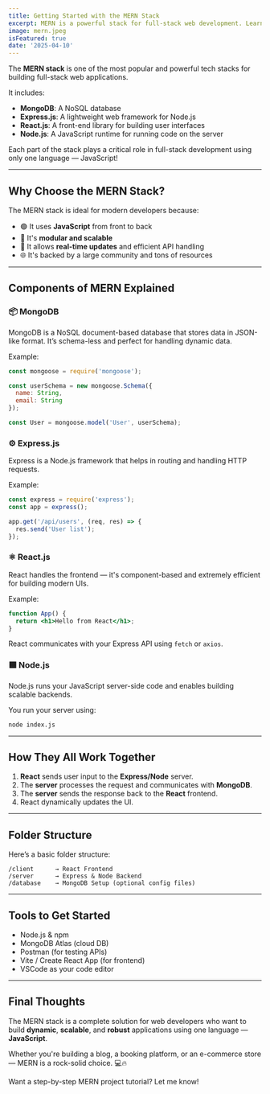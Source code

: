 ```yaml
---
title: Getting Started with the MERN Stack
excerpt: MERN is a powerful stack for full-stack web development. Learn how MongoDB, Express, React, and Node.js work together to build dynamic web applications.
image: mern.jpeg
isFeatured: true
date: '2025-04-10'
---
```


The **MERN stack** is one of the most popular and powerful tech stacks for building full-stack web applications.

It includes:

- **MongoDB**: A NoSQL database
- **Express.js**: A lightweight web framework for Node.js
- **React.js**: A front-end library for building user interfaces
- **Node.js**: A JavaScript runtime for running code on the server

Each part of the stack plays a critical role in full-stack development using only one language — JavaScript!

---

## Why Choose the MERN Stack?

The MERN stack is ideal for modern developers because:

- 🟢 It uses **JavaScript** from front to back
- 🧱 It's **modular and scalable**
- 🚀 It allows **real-time updates** and efficient API handling
- 🌐 It's backed by a large community and tons of resources

---

## Components of MERN Explained

### 📦 MongoDB

MongoDB is a NoSQL document-based database that stores data in JSON-like format. It’s schema-less and perfect for handling dynamic data.

Example:
```js
const mongoose = require('mongoose');

const userSchema = new mongoose.Schema({
  name: String,
  email: String
});

const User = mongoose.model('User', userSchema);
```

### ⚙️ Express.js

Express is a Node.js framework that helps in routing and handling HTTP requests.

Example:
```js
const express = require('express');
const app = express();

app.get('/api/users', (req, res) => {
  res.send('User list');
});
```

### ⚛️ React.js

React handles the frontend — it's component-based and extremely efficient for building modern UIs.

Example:
```jsx
function App() {
  return <h1>Hello from React</h1>;
}
```

React communicates with your Express API using `fetch` or `axios`.

### 🟩 Node.js

Node.js runs your JavaScript server-side code and enables building scalable backends.

You run your server using:
```bash
node index.js
```

---

## How They All Work Together

1. **React** sends user input to the **Express/Node** server.
2. The **server** processes the request and communicates with **MongoDB**.
3. The **server** sends the response back to the **React** frontend.
4. React dynamically updates the UI.

---

## Folder Structure

Here’s a basic folder structure:

```
/client      → React Frontend
/server      → Express & Node Backend
/database    → MongoDB Setup (optional config files)
```

---

## Tools to Get Started

- Node.js & npm
- MongoDB Atlas (cloud DB)
- Postman (for testing APIs)
- Vite / Create React App (for frontend)
- VSCode as your code editor

---

## Final Thoughts

The MERN stack is a complete solution for web developers who want to build **dynamic**, **scalable**, and **robust** applications using one language — **JavaScript**.

Whether you're building a blog, a booking platform, or an e-commerce store — MERN is a rock-solid choice. 💻🔥

Want a step-by-step MERN project tutorial? Let me know!
